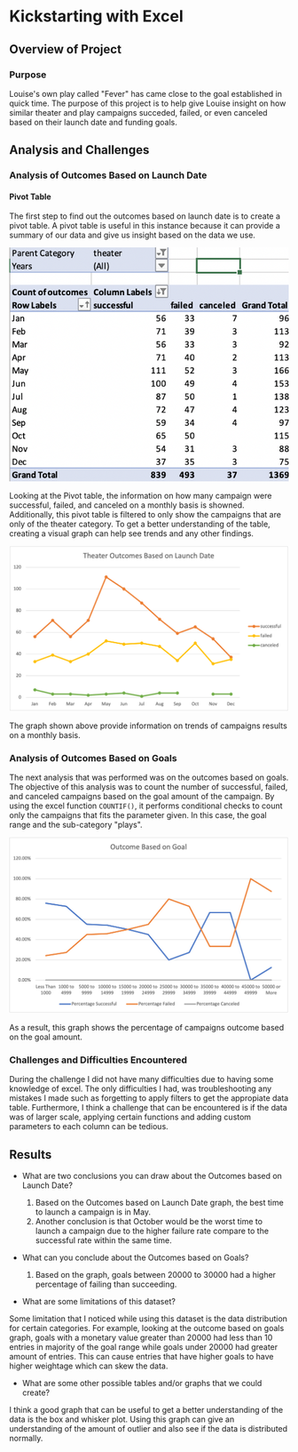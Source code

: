 # Kickstarting with Excel

## Overview of Project

### Purpose
Louise's own play called "Fever" has came close to the goal established in quick time. The purpose of this project is to help give Louise insight on how similar theater and play campaigns succeded, failed, or even canceled based on their launch date and funding goals.

## Analysis and Challenges

### Analysis of Outcomes Based on Launch Date
#### Pivot Table
The first step to find out the outcomes based on launch date is to create a pivot table. A pivot table is useful in this instance because it can provide a summary of our data and give us insight based on the data we use.

![Outcome Based on Launch Date Pivot Table](https://github.com/40super/kickstarter-analysis/blob/main/resource/Pivot_Table_Outcome.png?raw=true)

Looking at the Pivot table, the information on how many campaign were successful, failed, and canceled on a monthly basis is showned. Additionally, this pivot table is filtered to only show the campaigns that are only of the theater category. To get a better understanding of the table, creating a visual graph can help see trends and any other findings.

![Outcome Based on Launch Date](https://github.com/40super/kickstarter-analysis/blob/main/resource/Theater_Outcomes_vs_Launch.png?raw=true)

The graph shown above provide information on trends of campaigns results on a monthly basis.

### Analysis of Outcomes Based on Goals

The next analysis that was performed was on the outcomes based on goals. The objective of this analysis was to count the number of successful, failed, and canceled campaigns based on the goal amount of the campaign. By using the excel function `COUNTIF()`, it performs conditional checks to count only the campaigns that fits the parameter given. In this case, the goal range and the sub-category "plays".

![Outcome Based on Goals](https://github.com/40super/kickstarter-analysis/blob/main/resource/Outcomes_vs_Goals.png?raw=true)

As a result, this graph shows the percentage of campaigns outcome based on the goal amount.

### Challenges and Difficulties Encountered
During the challenge I did not have many difficulties due to having some knowledge of excel. The only difficulties I had, was troubleshooting any mistakes I made such as forgetting to apply filters to get the appropiate data table. Furthermore, I think a challenge that can be encountered is if the data was of larger scale, applying certain functions and adding custom parameters to each column can be tedious.

## Results

- What are two conclusions you can draw about the Outcomes based on Launch Date?
  1. Based on the Outcomes based on Launch Date graph, the best time to launch a campaign is      in May. 
  2. Another conclusion is that October would be the worst time to launch a campaign due to the higher failure rate compare to the successful rate within the same time.

- What can you conclude about the Outcomes based on Goals?
  1. Based on the graph, goals between 20000 to 30000 had a higher percentage of failing  than succeeding.

- What are some limitations of this dataset?

Some limitation that I noticed while using this dataset is the data distribution for certain categories. For example, looking at the outcome based on goals graph, goals with a monetary value greater than 20000 had less than 10 entries in majority of the goal range while goals under 20000 had greater amount of entries. This can cause entries that have higher goals to have higher weightage which can skew the data.

- What are some other possible tables and/or graphs that we could create?

I think a good graph that can be useful to get a better understanding of the data is the box and whisker plot. Using this graph can give an understanding of the amount of outlier and also see if the data is distributed normally.
